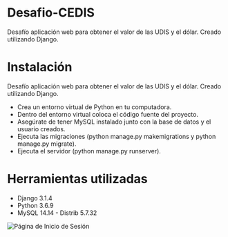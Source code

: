 # Desafio-CEDIS
Desafío aplicación web para obtener el valor de las UDIS y el dólar. Creado utilizando Django.

# Instalación
Desafío aplicación web para obtener el valor de las UDIS y el dólar. Creado utilizando Django.
  - Crea un entorno virtual de Python en tu computadora.
  - Dentro del entorno virtual coloca el código fuente del proyecto.
  - Asegúrate de tener MySQL instalado junto con la base de datos y el usuario creados.
  - Ejecuta las migraciones (python manage.py makemigrations y python manage.py migrate).
  - Ejecuta el servidor (python manage.py runserver).

# Herramientas utilizadas
  - Django 3.1.4
  - Python 3.6.9
  - MySQL  14.14 - Distrib 5.7.32

![Página de Inicio de Sesión](https://imgur.com/a/wDrVV9R "Página de Inicio de Sesión")
